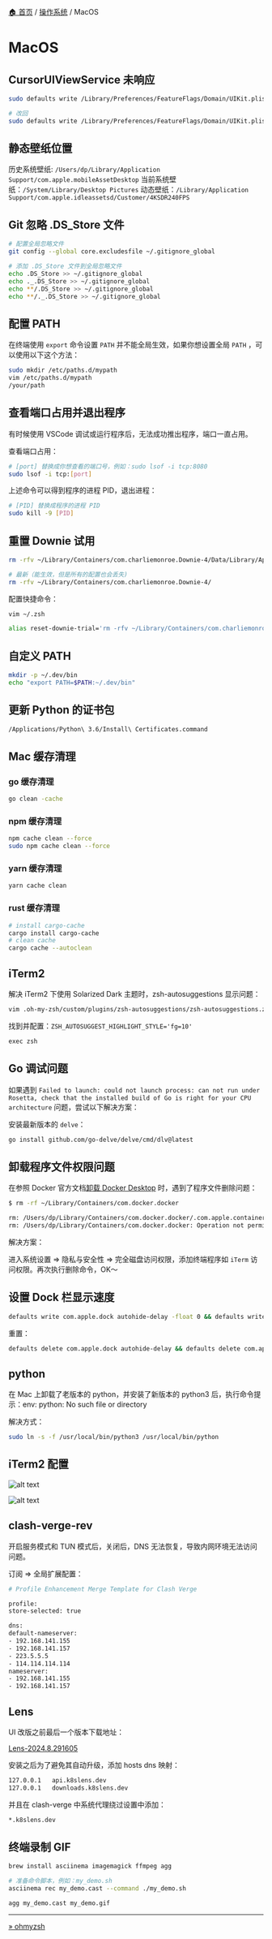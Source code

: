 [🏠 首页](../_index.md) / [操作系统](_index.md) / MacOS

# MacOS

## CursorUIViewService 未响应

```bash
sudo defaults write /Library/Preferences/FeatureFlags/Domain/UIKit.plist redesigned_text_cursor -dict-add Enabled -bool NO

# 改回
sudo defaults write /Library/Preferences/FeatureFlags/Domain/UIKit.plist redesigned_text_cursor -dict-add Enabled -bool YES
```

## 静态壁纸位置

历史系统壁纸: `/Users/dp/Library/Application Support/com.apple.mobileAssetDesktop`
当前系统壁纸：`/System/Library/Desktop Pictures`
动态壁纸：`/Library/Application Support/com.apple.idleassetsd/Customer/4KSDR240FPS`

## Git 忽略 .DS_Store 文件

```bash
# 配置全局忽略文件
git config --global core.excludesfile ~/.gitignore_global

# 添加 .DS_Store 文件到全局忽略文件
echo .DS_Store >> ~/.gitignore_global
echo ._.DS_Store >> ~/.gitignore_global
echo **/.DS_Store >> ~/.gitignore_global
echo **/._.DS_Store >> ~/.gitignore_global
```

## 配置 PATH

在终端使用 `export` 命令设置 `PATH` 并不能全局生效，如果你想设置全局 `PATH` ，可以使用以下这个方法：

```bash
sudo mkdir /etc/paths.d/mypath
vim /etc/paths.d/mypath
/your/path
```

## 查看端口占用并退出程序

有时候使用 VSCode 调试或运行程序后，无法成功推出程序，端口一直占用。

查看端口占用：

```bash
# [port] 替换成你想查看的端口号，例如：sudo lsof -i tcp:8080
sudo lsof -i tcp:[port]
```

上述命令可以得到程序的进程 PID，退出进程：

```bash
# [PID] 替换成程序的进程 PID
sudo kill -9 [PID]
```

## 重置 Downie 试用

```bash
rm -rfv ~/Library/Containers/com.charliemonroe.Downie-4/Data/Library/Application\ Support/Downie\ 4

# 最新（能生效，但是所有的配置也会丢失)
rm -rfv ~/Library/Containers/com.charliemonroe.Downie-4/
```

配置快捷命令：

```bash
vim ~/.zsh

alias reset-downie-trial='rm -rfv ~/Library/Containers/com.charliemonroe.Downie-4/Data/Library/Application\ Support/Downie\ 4'

```

## 自定义 PATH

```bash
mkdir -p ~/.dev/bin
echo "export PATH=$PATH:~/.dev/bin"
```

## 更新 Python 的证书包

```bash
/Applications/Python\ 3.6/Install\ Certificates.command
```

## Mac 缓存清理

### go 缓存清理

```bash
go clean -cache
```

### npm 缓存清理

```bash
npm cache clean --force
sudo npm cache clean --force
```

### yarn 缓存清理

```bash
yarn cache clean
```

### rust 缓存清理

```bash
# install cargo-cache
cargo install cargo-cache
# clean cache
cargo cache --autoclean
```

## iTerm2

解决 iTerm2 下使用 Solarized Dark 主题时，zsh-autosuggestions 显示问题：

```bash
vim .oh-my-zsh/custom/plugins/zsh-autosuggestions/zsh-autosuggestions.zsh
```

找到并配置：`ZSH_AUTOSUGGEST_HIGHLIGHT_STYLE='fg=10'`

```txt
exec zsh
```

## Go 调试问题

如果遇到 `Failed to launch: could not launch process: can not run under Rosetta, check that the installed build of Go is right for your CPU architecture` 问题，尝试以下解决方案：

安装最新版本的 `delve`：

```bash
go install github.com/go-delve/delve/cmd/dlv@latest
```

## 卸载程序文件权限问题

在参照 Docker 官方文档[卸载 Docker Desktop](https://docs.docker.com/desktop/uninstall/) 时，遇到了程序文件删除问题：

```bash
$ rm -rf ~/Library/Containers/com.docker.docker

rm: /Users/dp/Library/Containers/com.docker.docker/.com.apple.containermanagerd.metadata.plist: Operation not permitted
rm: /Users/dp/Library/Containers/com.docker.docker: Operation not permitted
```

解决方案：

进入系统设置 => 隐私与安全性 => 完全磁盘访问权限，添加终端程序如 `iTerm` 访问权限。再次执行删除命令，OK～

## 设置 Dock 栏显示速度

```bash
defaults write com.apple.dock autohide-delay -float 0 && defaults write com.apple.dock autohide-time-modifier -float 0.2 && killall Dock
```

重置：

```bash
defaults delete com.apple.dock autohide-delay && defaults delete com.apple.dock autohide-time-modifier && killall Dock
```

## python

在 Mac 上卸载了老版本的 python，并安装了新版本的 python3 后，执行命令提示：env: python: No such file or directory

解决方式：

```bash
sudo ln -s -f /usr/local/bin/python3 /usr/local/bin/python
```

## iTerm2 配置

![alt text](https://images.pding.top/2024/10/20241013092641.png)

![alt text](https://images.pding.top/2024/10/20241013092858.png)

## clash-verge-rev

开启服务模式和 TUN 模式后，关闭后，DNS 无法恢复，导致内网环境无法访问问题。

订阅 => 全局扩展配置：

```bash
# Profile Enhancement Merge Template for Clash Verge

profile:
store-selected: true

dns:
default-nameserver:
- 192.168.141.155
- 192.168.141.157
- 223.5.5.5
- 114.114.114.114
nameserver:
- 192.168.141.155
- 192.168.141.157
```

## Lens

UI 改版之前最后一个版本下载地址：

[Lens-2024.8.291605](https://api.k8slens.dev/binaries/Lens-2024.8.291605-latest-arm64.dmg)

安装之后为了避免其自动升级，添加 hosts dns 映射：

```txt
127.0.0.1	api.k8slens.dev
127.0.0.1	downloads.k8slens.dev
```

并且在 clash-verge 中系统代理绕过设置中添加：

```txt
*.k8slens.dev
```

## 终端录制 GIF

```bash
brew install asciinema imagemagick ffmpeg agg

# 准备命令脚本，例如：my_demo.sh
asciinema rec my_demo.cast --command ./my_demo.sh

agg my_demo.cast my_demo.gif
```

---
[» ohmyzsh](ohmyzsh.md)
